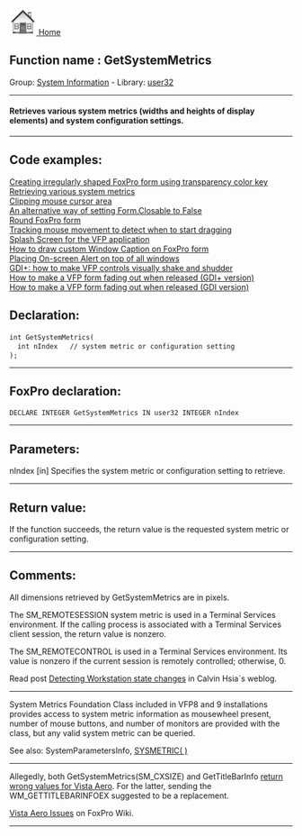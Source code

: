 [<img src="../../images/home.png"> Home ](https://github.com/VFPX/Win32API)  

## Function name : GetSystemMetrics
Group: [System Information](../../functions_group.md#System_Information)  -  Library: [user32](../../Libraries.md#user32)  
***  


#### Retrieves various system metrics (widths and heights of display elements) and system configuration settings.

***  


## Code examples:
[Creating irregularly shaped FoxPro form using transparency color key](../../samples/sample_033.md)  
[Retrieving various system metrics](../../samples/sample_079.md)  
[Clipping mouse cursor area](../../samples/sample_080.md)  
[An alternative way of setting Form.Closable to False](../../samples/sample_127.md)  
[Round FoxPro form](../../samples/sample_143.md)  
[Tracking mouse movement to detect when to start dragging](../../samples/sample_281.md)  
[Splash Screen for the VFP application](../../samples/sample_294.md)  
[How to draw custom Window Caption on FoxPro form](../../samples/sample_499.md)  
[Placing On-screen Alert on top of all windows](../../samples/sample_504.md)  
[GDI+: how to make VFP controls visually shake and shudder](../../samples/sample_526.md)  
[How to make a VFP form fading out when released (GDI+ version)](../../samples/sample_527.md)  
[How to make a VFP form fading out when released (GDI version)](../../samples/sample_528.md)  

## Declaration:
```foxpro  
int GetSystemMetrics(
  int nIndex   // system metric or configuration setting
);  
```  
***  


## FoxPro declaration:
```foxpro  
DECLARE INTEGER GetSystemMetrics IN user32 INTEGER nIndex  
```  
***  


## Parameters:
nIndex 
[in] Specifies the system metric or configuration setting to retrieve.  
***  


## Return value:
If the function succeeds, the return value is the requested system metric or configuration setting.  
***  


## Comments:
All dimensions retrieved by GetSystemMetrics are in pixels.  
  
The SM_REMOTESESSION system metric is used in a Terminal Services environment. If the calling process is associated with a Terminal Services client session, the return value is nonzero.  
  
The SM_REMOTECONTROL is used in a Terminal Services environment. Its value is nonzero if the current session is remotely controlled; otherwise, 0.  
  
Read post <a href="http://blogs.msdn.com/calvin_hsia/archive/2006/01/11/511639.aspx">Detecting Workstation state changes</a> in Calvin Hsia`s weblog.  
  
* * *  
System Metrics Foundation Class included in VFP8 and 9 installations provides access to system metric information as mousewheel present, number of mouse buttons, and number of monitors are provided with the class, but any valid system metric can be queried.  
  
See also: SystemParametersInfo, <a href="http://msdn2.microsoft.com/en-us/library/39ddf2h2(VS.80).aspx">SYSMETRIC( )</a>  
  
* * *  
Allegedly, both GetSystemMetrics(SM_CXSIZE) and GetTitleBarInfo <a href="http://social.msdn.microsoft.com/Forums/en-US/windowsuidevelopment/thread/98326a7e-e1e1-4e05-bf58-5b2d324c7604">return wrong values for Vista Aero</a>. For the latter, sending the WM_GETTITLEBARINFOEX suggested to be a replacement.  
  
<a href="http://fox.wikis.com/wc.dll?Wiki~VistaAeroIssues">Vista Aero Issues</a> on FoxPro Wiki.  
  
***  

